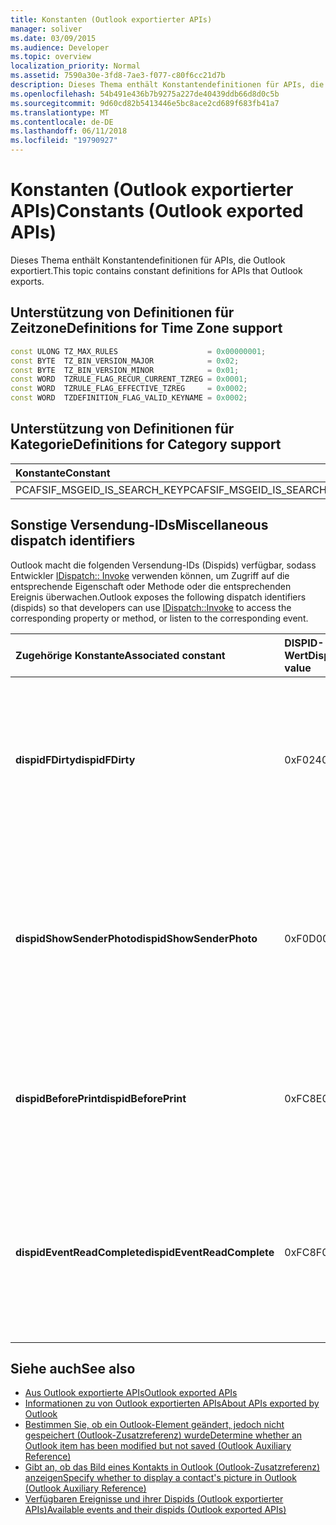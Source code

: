 ```yaml
---
title: Konstanten (Outlook exportierter APIs)
manager: soliver
ms.date: 03/09/2015
ms.audience: Developer
ms.topic: overview
localization_priority: Normal
ms.assetid: 7590a30e-3fd8-7ae3-f077-c80f6cc21d7b
description: Dieses Thema enthält Konstantendefinitionen für APIs, die Outlook exportiert.
ms.openlocfilehash: 54b491e436b7b9275a227de40439ddb66d8d0c5b
ms.sourcegitcommit: 9d60cd82b5413446e5bc8ace2cd689f683fb41a7
ms.translationtype: MT
ms.contentlocale: de-DE
ms.lasthandoff: 06/11/2018
ms.locfileid: "19790927"
---
```

# <a name="constants-outlook-exported-apis"></a><span data-ttu-id="a4b7b-103">Konstanten (Outlook exportierter APIs)</span><span class="sxs-lookup"><span data-stu-id="a4b7b-103">Constants (Outlook exported APIs)</span></span>

<span data-ttu-id="a4b7b-104">Dieses Thema enthält Konstantendefinitionen für APIs, die Outlook exportiert.</span><span class="sxs-lookup"><span data-stu-id="a4b7b-104">This topic contains constant definitions for APIs that Outlook exports.</span></span>
  
## <a name="definitions-for-time-zone-support"></a><span data-ttu-id="a4b7b-105">Unterstützung von Definitionen für Zeitzone</span><span class="sxs-lookup"><span data-stu-id="a4b7b-105">Definitions for Time Zone support</span></span>

```cpp
const ULONG TZ_MAX_RULES                    = 0x00000001;  
const BYTE  TZ_BIN_VERSION_MAJOR            = 0x02;  
const BYTE  TZ_BIN_VERSION_MINOR            = 0x01; 
const WORD  TZRULE_FLAG_RECUR_CURRENT_TZREG = 0x0001; 
const WORD  TZRULE_FLAG_EFFECTIVE_TZREG     = 0x0002; 
const WORD  TZDEFINITION_FLAG_VALID_KEYNAME = 0x0002;
```

## <a name="definitions-for-category-support"></a><span data-ttu-id="a4b7b-106">Unterstützung von Definitionen für Kategorie</span><span class="sxs-lookup"><span data-stu-id="a4b7b-106">Definitions for Category support</span></span>

|<span data-ttu-id="a4b7b-107">**Konstante**</span><span class="sxs-lookup"><span data-stu-id="a4b7b-107">**Constant**</span></span>|<span data-ttu-id="a4b7b-108">**Definition**</span><span class="sxs-lookup"><span data-stu-id="a4b7b-108">**Definition**</span></span>|
|:-----|:-----|
|<span data-ttu-id="a4b7b-109">PCAFSIF_MSGEID_IS_SEARCH_KEY</span><span class="sxs-lookup"><span data-stu-id="a4b7b-109">PCAFSIF_MSGEID_IS_SEARCH_KEY</span></span>  <br/> |<span data-ttu-id="a4b7b-110">0x00000001</span><span class="sxs-lookup"><span data-stu-id="a4b7b-110">0x00000001</span></span>  <br/> |
   
## <a name="miscellaneous-dispatch-identifiers"></a><span data-ttu-id="a4b7b-111">Sonstige Versendung-IDs</span><span class="sxs-lookup"><span data-stu-id="a4b7b-111">Miscellaneous dispatch identifiers</span></span>

<span data-ttu-id="a4b7b-112">Outlook macht die folgenden Versendung-IDs (Dispids) verfügbar, sodass Entwickler [IDispatch:: Invoke](http://msdn.microsoft.com/library/automat.idispatch_invoke%28Office.15%29.aspx) verwenden können, um Zugriff auf die entsprechende Eigenschaft oder Methode oder die entsprechenden Ereignis überwachen.</span><span class="sxs-lookup"><span data-stu-id="a4b7b-112">Outlook exposes the following dispatch identifiers (dispids) so that developers can use [IDispatch::Invoke](http://msdn.microsoft.com/library/automat.idispatch_invoke%28Office.15%29.aspx) to access the corresponding property or method, or listen to the corresponding event.</span></span> 
  
|<span data-ttu-id="a4b7b-113">**Zugehörige Konstante**</span><span class="sxs-lookup"><span data-stu-id="a4b7b-113">**Associated constant**</span></span>|<span data-ttu-id="a4b7b-114">**DISPID-Wert**</span><span class="sxs-lookup"><span data-stu-id="a4b7b-114">**Dispid value**</span></span>|<span data-ttu-id="a4b7b-115">**Beschreibung**</span><span class="sxs-lookup"><span data-stu-id="a4b7b-115">**Description**</span></span>|<span data-ttu-id="a4b7b-116">**Zutreffend-Schnittstelle**</span><span class="sxs-lookup"><span data-stu-id="a4b7b-116">**Applicable interface**</span></span>|
|:-----|:-----|:-----|:-----|
|<span data-ttu-id="a4b7b-117">**dispidFDirty**</span><span class="sxs-lookup"><span data-stu-id="a4b7b-117">**dispidFDirty**</span></span> <br/> |<span data-ttu-id="a4b7b-118">0xF024</span><span class="sxs-lookup"><span data-stu-id="a4b7b-118">0xF024</span></span>  <br/> |<span data-ttu-id="a4b7b-119">Zum Aufrufen der entsprechenden Eigenschaft für ein Element wird überprüft, ob das Element wurde geändert, aber nicht gespeichert wurde verwendet.</span><span class="sxs-lookup"><span data-stu-id="a4b7b-119">Used to invoke the corresponding property on an item to verify whether the item has been modified but has not been saved.</span></span>  <br/> |<span data-ttu-id="a4b7b-120">Objekte auf Elementebene</span><span class="sxs-lookup"><span data-stu-id="a4b7b-120">Item-level objects</span></span>  <br/> |
|<span data-ttu-id="a4b7b-121">**dispidShowSenderPhoto**</span><span class="sxs-lookup"><span data-stu-id="a4b7b-121">**dispidShowSenderPhoto**</span></span> <br/> |<span data-ttu-id="a4b7b-122">0xF0D0</span><span class="sxs-lookup"><span data-stu-id="a4b7b-122">0xF0D0</span></span>  <br/> |<span data-ttu-id="a4b7b-123">Verwendet, um die entsprechende Methode in der Explorer oder Inspektor, um anzugeben, ob das Bild eines Kontakts, basierend auf einer bestimmten Argument anzeigen aufzurufen.</span><span class="sxs-lookup"><span data-stu-id="a4b7b-123">Used to invoke the corresponding method on the explorer or inspector to specify whether to display a contact's picture, based on a given argument.</span></span>  <br/> |<span data-ttu-id="a4b7b-124">Explorer oder Inspektor</span><span class="sxs-lookup"><span data-stu-id="a4b7b-124">Explorer or inspector</span></span>  <br/> |
|<span data-ttu-id="a4b7b-125">**dispidBeforePrint**</span><span class="sxs-lookup"><span data-stu-id="a4b7b-125">**dispidBeforePrint**</span></span> <br/> |<span data-ttu-id="a4b7b-126">0xFC8E</span><span class="sxs-lookup"><span data-stu-id="a4b7b-126">0xFC8E</span></span>  <br/> |<span data-ttu-id="a4b7b-127">Verwendet, um die Ereignisbehandlung aus der **IDispatch:: Invoke** -Funktion, die vor einem Druckvorgang ausgelöst.</span><span class="sxs-lookup"><span data-stu-id="a4b7b-127">Used to handle the event from the **IDispatch::Invoke** function that fires before a printing operation.</span></span>  <br/> |<span data-ttu-id="a4b7b-128">Anwendung</span><span class="sxs-lookup"><span data-stu-id="a4b7b-128">Application</span></span>  <br/> |
|<span data-ttu-id="a4b7b-129">**dispidEventReadComplete**</span><span class="sxs-lookup"><span data-stu-id="a4b7b-129">**dispidEventReadComplete**</span></span> <br/> |<span data-ttu-id="a4b7b-130">0xFC8F</span><span class="sxs-lookup"><span data-stu-id="a4b7b-130">0xFC8F</span></span>  <br/> |<span data-ttu-id="a4b7b-131">Verwendet, um die Ereignisbehandlung aus der **IDispatch:: Invoke** -Funktion, die ausgelöst wird, wenn Outlook abgeschlossen ist, lesen die Eigenschaften des Elements.</span><span class="sxs-lookup"><span data-stu-id="a4b7b-131">Used to handle the event from the **IDispatch::Invoke** function that fires when Outlook has completed reading the properties of the item.</span></span>  <br/> |<span data-ttu-id="a4b7b-132">Objekte auf Elementebene</span><span class="sxs-lookup"><span data-stu-id="a4b7b-132">Item-level objects</span></span>  <br/> |
   
## <a name="see-also"></a><span data-ttu-id="a4b7b-133">Siehe auch</span><span class="sxs-lookup"><span data-stu-id="a4b7b-133">See also</span></span>

- [<span data-ttu-id="a4b7b-134">Aus Outlook exportierte APIs</span><span class="sxs-lookup"><span data-stu-id="a4b7b-134">Outlook exported APIs</span></span>](outlook-exported-apis.md)
- [<span data-ttu-id="a4b7b-135">Informationen zu von Outlook exportierten APIs</span><span class="sxs-lookup"><span data-stu-id="a4b7b-135">About APIs exported by Outlook</span></span>](about-apis-exported-by-outlook.md)
- [<span data-ttu-id="a4b7b-136">Bestimmen Sie, ob ein Outlook-Element geändert, jedoch nicht gespeichert (Outlook-Zusatzreferenz) wurde</span><span class="sxs-lookup"><span data-stu-id="a4b7b-136">Determine whether an Outlook item has been modified but not saved (Outlook Auxiliary Reference)</span></span>](how-to-determine-if-outlook-item-has-been-modified-but-not-saved.md)
- [<span data-ttu-id="a4b7b-137">Gibt an, ob das Bild eines Kontakts in Outlook (Outlook-Zusatzreferenz) anzeigen</span><span class="sxs-lookup"><span data-stu-id="a4b7b-137">Specify whether to display a contact's picture in Outlook (Outlook Auxiliary Reference)</span></span>](https://msdn.microsoft.com/en-us/library/office/gg262879.aspx)
- [<span data-ttu-id="a4b7b-138">Verfügbaren Ereignisse und ihrer Dispids (Outlook exportierter APIs)</span><span class="sxs-lookup"><span data-stu-id="a4b7b-138">Available events and their dispids (Outlook exported APIs)</span></span>](available-events-and-their-dispids-outlook-exported-apis.md)

